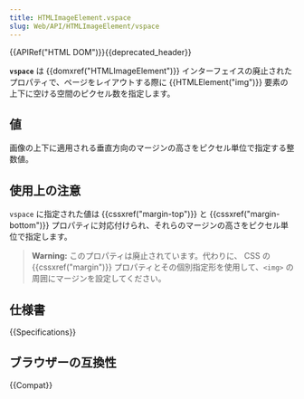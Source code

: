 ```yaml
---
title: HTMLImageElement.vspace
slug: Web/API/HTMLImageElement/vspace
---
```


{{APIRef("HTML DOM")}}{{deprecated_header}}

**`vspace`** は {{domxref("HTMLImageElement")}} インターフェイスの廃止されたプロパティで、ページをレイアウトする際に {{HTMLElement("img")}} 要素の上下に空ける空間のピクセル数を指定します。

## 値

画像の上下に適用される垂直方向のマージンの高さをピクセル単位で指定する整数値。

## 使用上の注意

`vspace` に指定された値は {{cssxref("margin-top")}} と {{cssxref("margin-bottom")}} プロパティに対応付けられ、それらのマージンの高さをピクセル単位で指定します。

> **Warning:** このプロパティは廃止されています。代わりに、 CSS の {{cssxref("margin")}} プロパティとその個別指定形を使用して、`<img>` の周囲にマージンを設定してください。

## 仕様書

{{Specifications}}

## ブラウザーの互換性

{{Compat}}
